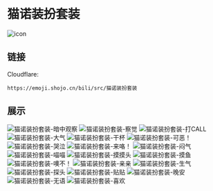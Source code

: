 # 猫诺装扮套装
![icon](https://emoji.shojo.cn/bili/src/猫诺装扮套装/icon.png)
## 链接
Cloudflare:
```
https://emoji.shojo.cn/bili/src/猫诺装扮套装
```
## 展示
![猫诺装扮套装-暗中观察](https://emoji.shojo.cn/bili/src/猫诺装扮套装/猫诺装扮套装-暗中观察.png)
![猫诺装扮套装-察觉](https://emoji.shojo.cn/bili/src/猫诺装扮套装/猫诺装扮套装-察觉.png)
![猫诺装扮套装-打CALL](https://emoji.shojo.cn/bili/src/猫诺装扮套装/猫诺装扮套装-打CALL.png)
![猫诺装扮套装-大气](https://emoji.shojo.cn/bili/src/猫诺装扮套装/猫诺装扮套装-大气.png)
![猫诺装扮套装-干杯](https://emoji.shojo.cn/bili/src/猫诺装扮套装/猫诺装扮套装-干杯.png)
![猫诺装扮套装-可恶！](https://emoji.shojo.cn/bili/src/猫诺装扮套装/猫诺装扮套装-可恶！.png)
![猫诺装扮套装-哭泣](https://emoji.shojo.cn/bili/src/猫诺装扮套装/猫诺装扮套装-哭泣.png)
![猫诺装扮套装-来咯！](https://emoji.shojo.cn/bili/src/猫诺装扮套装/猫诺装扮套装-来咯！.png)
![猫诺装扮套装-闷气](https://emoji.shojo.cn/bili/src/猫诺装扮套装/猫诺装扮套装-闷气.png)
![猫诺装扮套装-喵喵](https://emoji.shojo.cn/bili/src/猫诺装扮套装/猫诺装扮套装-喵喵.png)
![猫诺装扮套装-摸摸头](https://emoji.shojo.cn/bili/src/猫诺装扮套装/猫诺装扮套装-摸摸头.png)
![猫诺装扮套装-摸鱼](https://emoji.shojo.cn/bili/src/猫诺装扮套装/猫诺装扮套装-摸鱼.png)
![猫诺装扮套装-噢不！](https://emoji.shojo.cn/bili/src/猫诺装扮套装/猫诺装扮套装-噢不！.png)
![猫诺装扮套装-亲亲](https://emoji.shojo.cn/bili/src/猫诺装扮套装/猫诺装扮套装-亲亲.png)
![猫诺装扮套装-生气](https://emoji.shojo.cn/bili/src/猫诺装扮套装/猫诺装扮套装-生气.png)
![猫诺装扮套装-探头](https://emoji.shojo.cn/bili/src/猫诺装扮套装/猫诺装扮套装-探头.png)
![猫诺装扮套装-贴贴](https://emoji.shojo.cn/bili/src/猫诺装扮套装/猫诺装扮套装-贴贴.png)
![猫诺装扮套装-晚安](https://emoji.shojo.cn/bili/src/猫诺装扮套装/猫诺装扮套装-晚安.png)
![猫诺装扮套装-无语](https://emoji.shojo.cn/bili/src/猫诺装扮套装/猫诺装扮套装-无语.png)
![猫诺装扮套装-喜欢](https://emoji.shojo.cn/bili/src/猫诺装扮套装/猫诺装扮套装-喜欢.png)
